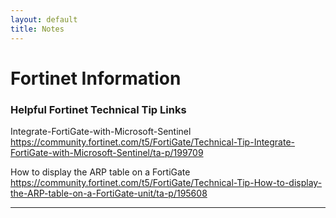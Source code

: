 ```yaml
---
layout: default
title: Notes
---
```


# Fortinet Information  

### Helpful Fortinet Technical Tip Links  
Integrate-FortiGate-with-Microsoft-Sentinel  
https://community.fortinet.com/t5/FortiGate/Technical-Tip-Integrate-FortiGate-with-Microsoft-Sentinel/ta-p/199709  

How to display the ARP table on a FortiGate  
https://community.fortinet.com/t5/FortiGate/Technical-Tip-How-to-display-the-ARP-table-on-a-FortiGate-unit/ta-p/195608  

---